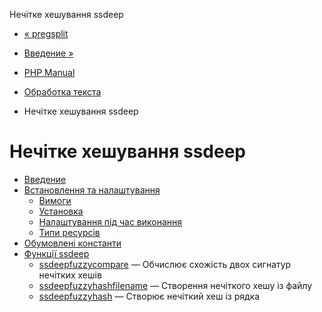 Нечітке хешування ssdeep

-   [« pregsplit](function.preg-split.html)
    
-   [Введение »](intro.ssdeep.html)
    
-   [PHP Manual](index.html)
    
-   [Обработка текста](refs.basic.text.html)
    
-   Нечітке хешування ssdeep
    

# Нечітке хешування ssdeep

-   [Введение](intro.ssdeep.html)
-   [Встановлення та налаштування](ssdeep.setup.html)
    -   [Вимоги](ssdeep.requirements.html)
    -   [Установка](ssdeep.installation.html)
    -   [Налаштування під час виконання](ssdeep.configuration.html)
    -   [Типи ресурсів](ssdeep.resources.html)
-   [Обумовлені константи](ssdeep.constants.html)
-   [Функції ssdeep](ref.ssdeep.html)
    -   [ssdeepfuzzycompare](function.ssdeep-fuzzy-compare.html) — Обчислює схожість двох сигнатур нечітких хешів
    -   [ssdeepfuzzyhashfilename](function.ssdeep-fuzzy-hash-filename.html) — Створення нечіткого хешу із файлу
    -   [ssdeepfuzzyhash](function.ssdeep-fuzzy-hash.html) — Створює нечіткий хеш із рядка